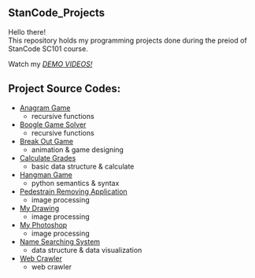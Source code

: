 ## StanCode_Projects
Hello there!\
This repository holds my programming projects done during the preiod of StanCode SC101 course.

Watch my *[DEMO VIDEOS!](https://www.youtube.com/watch?v=o63KPoIXJS4&list=PL6FWNwNPGCE56gP3lxhYPLoUbqE_unUiP&ab_channel=stanCode%E6%A8%99%E6%BA%96%E7%A8%8B%E5%BC%8F%E6%95%99%E8%82%B2%E6%A9%9F%E6%A7%8B)*

## Project Source Codes:
* [Anagram Game](https://github.com/JayWu0512/StanCode_Projects/tree/main/StanCode_Projects/anagram_game)
  * recursive functions
* [Boogle Game Solver](https://github.com/JayWu0512/StanCode_Projects/tree/main/StanCode_Projects/boggle_game_solver)
  * recursive functions
* [Break Out Game](https://github.com/JayWu0512/StanCode_Projects/tree/main/StanCode_Projects/break_out_game)
  * animation & game designing
* [Calculate Grades](https://github.com/JayWu0512/StanCode_Projects/tree/main/StanCode_Projects/calculate_grades)
  * basic data structure & calculate
* [Hangman Game](https://github.com/JayWu0512/StanCode_Projects/tree/main/StanCode_Projects/hangman_game)
  * python semantics & syntax
* [Pedestrain Removing Application](https://github.com/JayWu0512/StanCode_Projects/tree/main/StanCode_Projects/image_editing-removing%20people)
  * image processing
* [My Drawing](https://github.com/JayWu0512/StanCode_Projects/tree/main/StanCode_Projects/my_drawing)
  * image processing
* [My Photoshop](https://github.com/JayWu0512/StanCode_Projects/tree/main/StanCode_Projects/my_photoshop)
  * image processing
* [Name Searching System](https://github.com/JayWu0512/StanCode_Projects/tree/main/StanCode_Projects/name_searching_system)
  * data structure & data visualization
* [Web Crawler](https://github.com/JayWu0512/StanCode_Projects/tree/main/StanCode_Projects/web_crawler)
  * web crawler  
